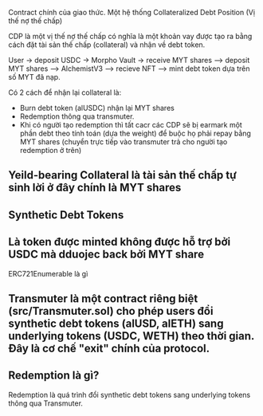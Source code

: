 Contract chính của giao thức.
Một hệ thống Collateralized Debt Position (Vị thế nợ thế chấp)

CDP là một vị thế nợ thế chấp có nghĩa là một khoản vay được tạo ra bằng cách đặt tài sản thế chấp (collateral) và nhận về debt token.



User → deposit USDC → Morpho Vault → receive MYT shares --> deposit MYT shares --> AlchemistV3 --> recieve NFT --> mint debt token dựa trên số MYT đã nạp.

Có 2 cách để nhận lại collateral là: 
- Burn debt token (alUSDC) nhận lại MYT shares
- Redemption thông qua transmuter.
- Khi có người tạo redemption thì tất cacr các CDP sẽ bị earmark một phần debt theo tính toán (dựa the weight) để buộc họ phải repay bằng MYT shares (chuyển trực tiếp vào transmuter trả cho người tạo redemption ở trên)



## Yeild-bearing Collateral là tài sản thế chấp tự sinh lời ở đây chính là MYT shares

## Synthetic Debt Tokens

## Là token được minted không được hỗ trợ bởi USDC mà dduojec back bởi MYT share

ERC721Enumerable là gì

## Transmuter là một contract riêng biệt (src/Transmuter.sol) cho phép users đổi synthetic debt tokens (alUSD, alETH) sang underlying tokens (USDC, WETH) theo thời gian. Đây là cơ chế "exit" chính của protocol.

## Redemption là gì?

Redemption là quá trình đổi synthetic debt tokens sang underlying tokens thông qua Transmuter.
